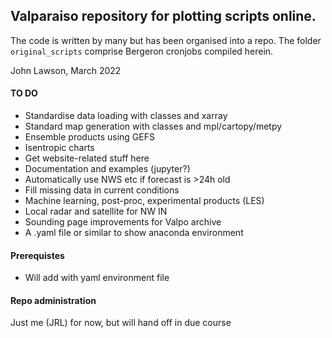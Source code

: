 ## Valparaiso repository for plotting scripts online.
The code is written by many but has been organised into a repo.
The folder `original_scripts` comprise Bergeron cronjobs compiled herein.

John Lawson, March 2022


#### TO DO
* Standardise data loading with classes and xarray
* Standard map generation with classes and mpl/cartopy/metpy
* Ensemble products using GEFS
* Isentropic charts
* Get website-related stuff here
* Documentation and examples (jupyter?)
* Automatically use NWS etc if forecast is >24h old
* Fill missing data in current conditions
* Machine learning, post-proc, experimental products (LES)
* Local radar and satellite for NW IN
* Sounding page improvements for Valpo archive
* A .yaml file or similar to show anaconda environment

#### Prerequistes
* Will add with yaml environment file

#### Repo administration
Just me (JRL) for now, but will hand off in due course
